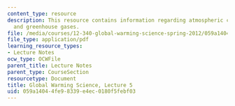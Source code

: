 ```yaml
---
content_type: resource
description: This resource contains information regarding atmospheric composition
  and greenhouse gases.
file: /media/courses/12-340-global-warming-science-spring-2012/059a14044fe98339e4ec0180f5febf03_MIT12_340S12_lec5.pdf
file_type: application/pdf
learning_resource_types:
- Lecture Notes
ocw_type: OCWFile
parent_title: Lecture Notes
parent_type: CourseSection
resourcetype: Document
title: Global Warming Science, Lecture 5
uid: 059a1404-4fe9-8339-e4ec-0180f5febf03
---
```


